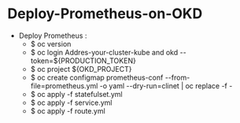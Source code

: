 # Deploy-Prometheus-on-OKD


* Deploy Prometheus : 
  * $ oc version  
  * $ oc login Addres-your-cluster-kube and okd  --token=${PRODUCTION_TOKEN}
  * $ oc project ${OKD_PROJECT}
  * $ oc create configmap prometheus-conf --from-file=prometheus.yml -o yaml --dry-run=clinet | oc replace -f -
  * $ oc apply -f statefulset.yml
  * $ oc apply -f service.yml
  * $ oc apply -f route.yml
